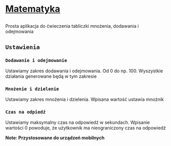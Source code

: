<h1>

[Matematyka](https://misypniewski.github.io/math/)

</h1>
<p>Prosta aplikacja do ćwieczenia tabliczki mnożenia, dodawania i odejmowania</p>

## `Ustawienia`

### `Dodawanie i odejmowanie`

<p>Ustawiamy zakres dodawania i odejmowania. Od 0 do np. 100. Wyszystkie działania generowane będą w tym zakresie<p>

### `Mnożenie i dzielenie`

<p>Ustawiamy zakres mnożenia i dzielenia. Wpisana wartość ustawia mnożnik<p>

### `Czas na odpiedź`

<p>Ustawiamy maksymalny czas na odpowiedź w sekundach. Wpisanie wartości 0 powoduje, że użytkownik ma nieograniczony czas na odpowiedź</p>

**Note: Przystosowane do urządzeń mobilnych**
